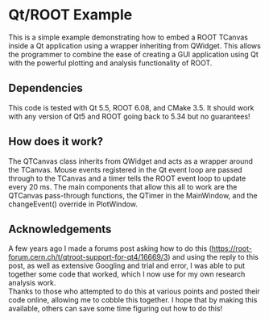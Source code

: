 # Qt/ROOT Example #
This is a simple example demonstrating how to embed a ROOT TCanvas inside a
Qt application using a wrapper inheriting from QWidget. This allows the
programmer to combine the ease of creating a GUI application using Qt with
the powerful plotting and analysis functionality of ROOT.  

## Dependencies ##
This code is tested with Qt 5.5, ROOT 6.08, and CMake 3.5. It should work
with any version of Qt5 and ROOT going back to 5.34 but no guarantees!  

## How does it work? ##
The QTCanvas class inherits from QWidget and acts as a wrapper around the
TCanvas. Mouse events registered in the Qt event loop are passed through
to the TCanvas and a timer tells the ROOT event loop to update every 20 ms.
The main components that allow this all to work are the QTCanvas
pass-through functions, the QTimer in the MainWindow, and the changeEvent()
override in PlotWindow.  

## Acknowledgements ##
A few years ago I made a forums post asking how to do this
(https://root-forum.cern.ch/t/qtroot-support-for-qt4/16669/3) and using the
reply to this post, as well as extensive Googling and trial and error, I
was able to put together some code that worked, which I now use for my own
research analysis work.<br>
Thanks to those who attempted to do this at various points and posted their
code online, allowing me to cobble this together. I hope that by making
this available, others can save some time figuring out how to do this!

